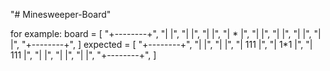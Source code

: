 "# Minesweeper-Board" 

for example:
board = [
    "+--------+",
    "|        |",
    "|        |",
    "|        |",
    "|   *    |",
    "|        |",
    "|        |",
    "|        |",
    "|        |",
    "+--------+",
]
expected = [
    "+--------+",
    "|        |",
    "|        |",
    "|  111   |",
    "|  1*1   |",
    "|  111   |",
    "|        |",
    "|        |",
    "|        |",
    "+--------+",
]
